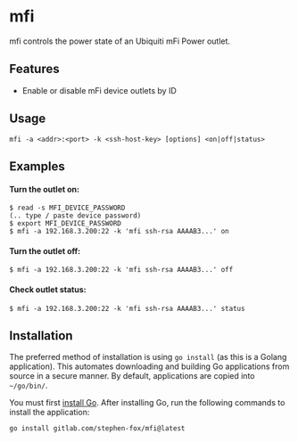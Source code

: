 # mfi

mfi controls the power state of an Ubiquiti mFi Power outlet.

## Features

- Enable or disable mFi device outlets by ID

## Usage

```
mfi -a <addr>:<port> -k <ssh-host-key> [options] <on|off|status>
```

## Examples

#### Turn the outlet on:

```
$ read -s MFI_DEVICE_PASSWORD
(.. type / paste device password)
$ export MFI_DEVICE_PASSWORD
$ mfi -a 192.168.3.200:22 -k 'mfi ssh-rsa AAAAB3...' on
```

#### Turn the outlet off:

```
$ mfi -a 192.168.3.200:22 -k 'mfi ssh-rsa AAAAB3...' off
```

#### Check outlet status:

```
$ mfi -a 192.168.3.200:22 -k 'mfi ssh-rsa AAAAB3...' status
```

## Installation

The preferred method of installation is using `go install` (as this is
a Golang application). This automates downloading and building Go
applications from source in a secure manner. By default, applications
are copied into `~/go/bin/`.

You must first [install Go](https://golang.org/doc/install). After installing
Go, run the following commands to install the application:

```sh
go install gitlab.com/stephen-fox/mfi@latest
```

